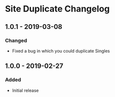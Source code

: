 # Site Duplicate Changelog

## 1.0.1 - 2019-03-08
### Changed
* Fixed a bug in which you could duplicate Singles

## 1.0.0 - 2019-02-27
### Added
* Initial release
